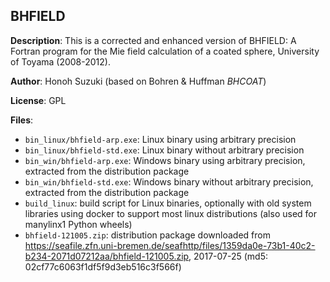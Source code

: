 ## BHFIELD

**Description**:
This is a corrected and enhanced version of BHFIELD: A Fortran program for the Mie field calculation of a coated sphere, University of Toyama (2008-2012).

**Author**: Honoh Suzuki (based on Bohren & Huffman *BHCOAT*)

**License**: GPL

**Files**:
- `bin_linux/bhfield-arp.exe`: Linux binary using arbitrary precision
- `bin_linux/bhfield-std.exe`: Linux binary without arbitrary precision
- `bin_win/bhfield-arp.exe`: Windows binary using arbitrary precision, extracted from the distribution package
- `bin_win/bhfield-std.exe`: Windows binary without arbitrary precision, extracted from the distribution package
- `build_linux`: build script for Linux binaries, optionally with old system libraries using docker to support most linux distributions (also used for manylinx1 Python wheels)
- `bhfield-121005.zip`: distribution package downloaded from https://seafile.zfn.uni-bremen.de/seafhttp/files/1359da0e-73b1-40c2-b234-2071d07212aa/bhfield-121005.zip, 2017-07-25 (md5: 02cf77c6063f1df5f9d3eb516c3f566f)

